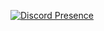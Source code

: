 [![Discord Presence](https://lanyard.cnrad.dev/api/:696471986137858069)](https://discord.com/users/:696471986137858069)

